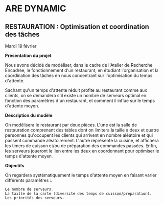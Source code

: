 # ARE DYNAMIC

## RESTAURATION : Optimisation et coordination des tâches

Mardi 19 février

<b>Présentation du projet</b>

Nous avons décidé de modéliser, dans le cadre de l'Atelier de Recherche Encadrée, le fonctionnement d'un restaurant, en étudiant l'organisation et la coordination des tâches en nous concentrant sur l'optimisation du temps d'attente.

Sachant qu'un temps d'attente réduit profite au restaurant comme aux clients, on se demandera s'il existe un nombre de serveurs optimal en fonction des paramètres d'un restaurant, et comment il influe sur le temps d'attente moyen.

<b>Description du modèle</b>

On modélisera le restaurant par deux pièces. L'une est la salle de restauration comprenant des tables dont on limitera la taille à deux et quatre personnes qu'occupent les clients qui arrivent en nombre aléatoire et qui passent commande aléatoirement. L'autre représente la cuisine, et affichera les timers de cuisson et/ou de préparation des commandes passées. Enfin, les serveurs joueront le lien entre les deux en coordonnant pour optimiser le temps d'attente moyen.

<b>Objectifs</b>

On regardera systématiquement le temps d'attente moyen en faisant varier différents paramètres :.

    Le nombre de serveurs.
    La taille de la carte (diversité des temps de cuisson/préparation).
    Les priorités des serveurs.


